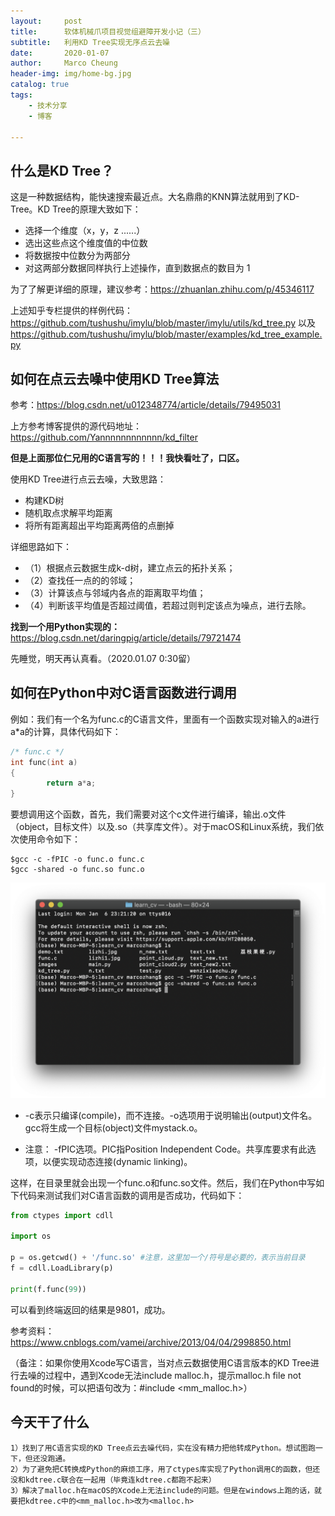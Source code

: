 ```yaml
---
layout:     post
title:      软体机械爪项目视觉组避障开发小记（三）
subtitle:   利用KD Tree实现无序点云去噪
date:       2020-01-07
author:     Marco Cheung
header-img: img/home-bg.jpg
catalog: true
tags:
    - 技术分享
    - 博客

---
```


## 什么是KD Tree？

这是一种数据结构，能快速搜索最近点。大名鼎鼎的KNN算法就用到了KD-Tree。KD Tree的原理大致如下：

- 选择一个维度（x，y，z ......）
- 选出这些点这个维度值的中位数
- 将数据按中位数分为两部分
- 对这两部分数据同样执行上述操作，直到数据点的数目为 1

为了了解更详细的原理，建议参考：<https://zhuanlan.zhihu.com/p/45346117>

上述知乎专栏提供的样例代码：<https://github.com/tushushu/imylu/blob/master/imylu/utils/kd_tree.py> 以及 <https://github.com/tushushu/imylu/blob/master/examples/kd_tree_example.py>

## 如何在点云去噪中使用KD Tree算法

参考：<https://blog.csdn.net/u012348774/article/details/79495031>

上方参考博客提供的源代码地址：<https://github.com/Yannnnnnnnnnnn/kd_filter>

**但是上面那位仁兄用的C语言写的！！！我快看吐了，口区。**

使用KD Tree进行点云去噪，大致思路：

- 构建KD树
- 随机取点求解平均距离
- 将所有距离超出平均距离两倍的点删掉

详细思路如下：

- （1）根据点云数据生成k-d树，建立点云的拓扑关系；
- （2）查找任一点的的邻域；
- （3）计算该点与邻域内各点的距离取平均值；
- （4）判断该平均值是否超过阈值，若超过则判定该点为噪点，进行去除。

**找到一个用Python实现的：**<https://blog.csdn.net/daringpig/article/details/79721474>

先睡觉，明天再认真看。（2020.01.07 0:30留）

## 如何在Python中对C语言函数进行调用

例如：我们有一个名为func.c的C语言文件，里面有一个函数实现对输入的a进行a*a的计算，具体代码如下：

```c
/* func.c */
int func(int a)
{
        return a*a;
}
```

要想调用这个函数，首先，我们需要对这个c文件进行编译，输出.o文件（object，目标文件）以及.so（共享库文件）。对于macOS和Linux系统，我们依次使用命令如下：

```
$gcc -c -fPIC -o func.o func.c
$gcc -shared -o func.so func.o
```

![3](./assets/3.png)

- -c表示只编译(compile)，而不连接。-o选项用于说明输出(output)文件名。gcc将生成一个目标(object)文件mystack.o。

- 注意： -fPIC选项。PIC指Position Independent Code。共享库要求有此选项，以便实现动态连接(dynamic linking)。

这样，在目录里就会出现一个func.o和func.so文件。然后，我们在Python中写如下代码来测试我们对C语言函数的调用是否成功，代码如下：

```python
from ctypes import cdll

import os

p = os.getcwd() + '/func.so' #注意，这里加一个/符号是必要的，表示当前目录
f = cdll.LoadLibrary(p)

print(f.func(99))
```

可以看到终端返回的结果是9801，成功。

参考资料：https://www.cnblogs.com/vamei/archive/2013/04/04/2998850.html

（备注：如果你使用Xcode写C语言，当对点云数据使用C语言版本的KD Tree进行去噪的过程中，遇到Xcode无法include malloc.h，提示malloc.h file not found的时候，可以把语句改为：\#include <mm_malloc.h>）

## 今天干了什么

```
1）找到了用C语言实现的KD Tree点云去噪代码，实在没有精力把他转成Python。想试图跑一下，但还没跑通。
2）为了避免把C转换成Python的麻烦工序，用了ctypes库实现了Python调用C的函数，但还没和kdtree.c联合在一起用（毕竟连kdtree.c都跑不起来）
3）解决了malloc.h在macOS的Xcode上无法include的问题。但是在windows上跑的话，就要把kdtree.c中的<mm_malloc.h>改为<malloc.h>
```

